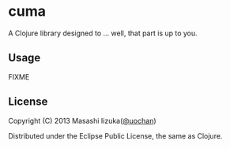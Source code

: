 # cuma

A Clojure library designed to ... well, that part is up to you.

## Usage

FIXME

## License

Copyright (C) 2013 Masashi Iizuka([@uochan](http://twitter.com))

Distributed under the Eclipse Public License, the same as Clojure.
